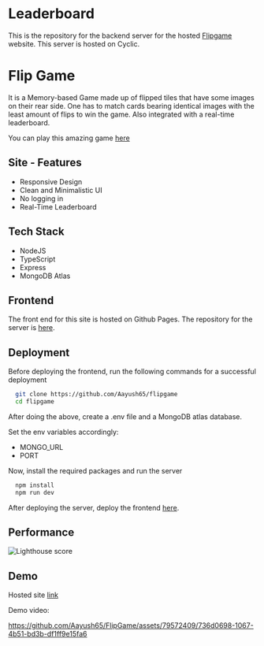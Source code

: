 
# Leaderboard

This is the repository for the backend server for the hosted [Flipgame](https://flipgame.aayuhs65.com) website. This server is hosted on Cyclic.

# Flip Game

It is a Memory-based Game made up of flipped tiles that have some images on their rear side. One has to match cards bearing identical images with the least amount of flips to win the game. Also integrated with a real-time leaderboard.

You can play this amazing game [here](https://flipgame.aayush65.com)

## Site - Features

- Responsive Design
- Clean and Minimalistic UI
- No logging in
- Real-Time Leaderboard


## Tech Stack

- NodeJS
- TypeScript
- Express
- MongoDB Atlas


## Frontend

The front end for this site is hosted on Github Pages.
The repository for the server is [here](https://github.com/Aayush65/leaderboard).


## Deployment

Before deploying the frontend, run the following commands for a successful deployment

```bash
  git clone https://github.com/Aayush65/flipgame
  cd flipgame
```

After doing the above, create a .env file and a MongoDB atlas database.

Set the env variables accordingly:
- MONGO_URL
- PORT

Now, install the required packages and run the server
```bash
  npm install
  npm run dev
```

After deploying the server, deploy the frontend [here](https://github.com/Aayush65/flipgame).


## Performance
![Lighthouse score](https://github.com/Aayush65/leaderboard/assets/79572409/af0beb83-1329-4765-8fba-06e907bff9f2)


## Demo

Hosted site [link](https://flipgame.aayush65.com)

Demo video:

https://github.com/Aayush65/FlipGame/assets/79572409/736d0698-1067-4b51-bd3b-df1ff9e15fa6
